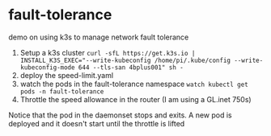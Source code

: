 # fault-tolerance
demo on using k3s to manage network fault tolerance

1. Setup a k3s cluster
	`curl -sfL https://get.k3s.io | INSTALL_K3S_EXEC="--write-kubeconfig /home/pi/.kube/config --write-kubeconfig-mode 644 --tls-san 4bplus001" sh -`
1. deploy the speed-limit.yaml
1. watch the pods in the fault-tolerance namespace
	`watch kubectl get pods -n fault-tolerance`
1. Throttle the speed allowance in the router (I am using a GL.inet 750s)

Notice that the pod in the daemonset stops and exits. 
A new pod is deployed and it doesn't start until the throttle is lifted

